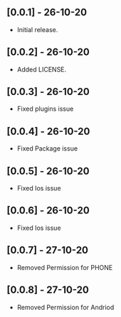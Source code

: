 ## [0.0.1] - 26-10-20

* Initial release.

## [0.0.2] - 26-10-20

* Added LICENSE.

## [0.0.3] - 26-10-20

* Fixed plugins issue

## [0.0.4] - 26-10-20

* Fixed Package issue

## [0.0.5] - 26-10-20

* Fixed Ios issue

## [0.0.6] - 26-10-20

* Fixed Ios issue

## [0.0.7] - 27-10-20

* Removed Permission for PHONE

## [0.0.8] - 27-10-20

* Removed Permission for Andriod